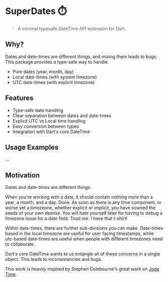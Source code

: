 # SuperDates ⏱️

> A minimal typesafe DateTime API extension for Dart.

## Why?

Dates and date-times are different things, and mixing them leads to bugs. This package provides a type-safe way to handle:
- Pure dates (year, month, day)
- Local date-times (with system timezone)
- UTC date-times (with explicit timezone)

## Features

- Type-safe date handling
- Clear separation between dates and date-times
- Explicit UTC vs Local time handling
- Easy conversion between types
- Integration with Dart's core DateTime

## Usage Examples

...

## Motivation
Dates and date-times are different things. 

When you're working with a date, it should contain nothing more than a year, a month, and a day. Done. As soon as there is any time component, or worse yet a timezeone, whether explicit or implicit, you have sowned the seeds of your own demise. You will hate yourself later for having to debug a timezone issue for a date field. Trust me. I have that t-shirt!

Within date-times, there are further sub-divisions you can make. Date-times based in the local timezone are useful for user facing timestamps, while utc-based date-times are useful when people with different timezones need to collaborate.

Dart's core DateTime wants to us entangle all of these concerns in a single object. This leads to inconsistancies and bugs.

This work is heavily inspired by Stephen Colebourne's great work on [Joda Time](https://github.com/JodaOrg/joda-time).
